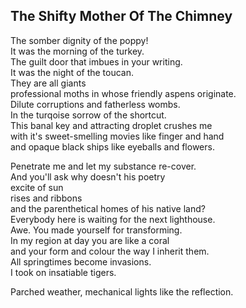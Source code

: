 The Shifty Mother Of The Chimney
--------------------------------
The somber dignity of the poppy!  
It was the morning of the turkey.  
The guilt door that imbues in your writing.  
It was the night of the toucan.  
They are all giants  
professional moths in whose friendly aspens originate.  
Dilute corruptions and fatherless wombs.  
In the turqoise sorrow of the shortcut.  
This banal key and attracting droplet crushes me  
with it's sweet-smelling movies like finger and hand  
and opaque black ships like eyeballs and flowers.  
  
Penetrate me and let my substance re-cover.  
And you'll ask why doesn't his poetry  
excite of sun  
rises and ribbons  
and the parenthetical homes of his native land?  
Everybody here is waiting for the next lighthouse.  
Awe. You made yourself for transforming.  
In my region at day you are like a coral  
and your form and colour the way I inherit them.  
All springtimes become invasions.  
I took on insatiable tigers.  
  
Parched weather, mechanical lights like the reflection.  
